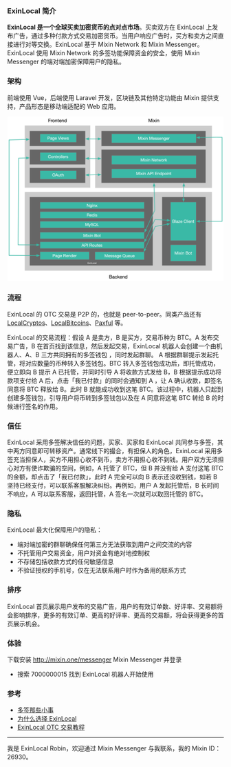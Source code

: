 
### ExinLocal 简介

**ExinLocal 是一个全球买卖加密货币的点对点市场**。买卖双方在 ExinLocal 上发布广告，通过多种付款方式交易加密货币。当用户响应广告时，买方和卖方之间直接进行对等交换。ExinLocal 基于 Mixin Network 和 Mixin Messenger。ExinLocal 使用 Mixin Network 的多签功能保障资金的安全，使用 Mixin Messenger 的端对端加密保障用户的隐私。

### 架构
前端使用 Vue，后端使用 Laravel 开发，区块链及其他特定功能由 Mixin 提供支持，产品形态是移动端适配的 Web 应用。

![](./exin-local-structure.png)

### 流程

ExinLocal 的 OTC 交易是 P2P 的，也就是 peer-to-peer。同类产品还有 [LocalCryptos](https://localcryptos.com)、[LocalBitcoins](https://localbitcoins.com)、[Paxful](https://paxful.com) 等。

ExinLocal 的交易流程：假设 A 是卖方，B 是买方，交易币种为 BTC。A 发布交易广告，B 在首页找到该信息，然后发起交易，ExinLocal 机器人会创建一个由机器人、A、B 三方共同拥有的多签钱包 ，同时发起群聊。 A 根据群聊提示发起托管，将对应数量的币种转入多签钱包。BTC 转入多签钱包成功后，即托管成功，便立即向 B 提示 A 已托管，并同时引导 A 将收款方式发给 B，B 根据提示成功将款项支付给 A 后，点击「我已付款」的同时会通知到 A ，让 A 确认收款，即签名同意将 BTC 释放给 B。此时 B 就能成功收到这笔 BTC。该过程中，机器人只起到创建多签钱包，引导用户将币转到多签钱包以及在 A 同意将这笔 BTC 转给 B 的时候进行签名的作用。

### 信任
ExinLocal 采用多签解决信任的问题，买家、买家和 ExinLocal 共同参与多签，其中两方同意即可转移资产。通常线下的撮合，有担保人的角色，ExinLocal 采用多签充当担保人，买方不用担心收不到币，卖方不用担心收不到钱。用户双方无须担心对方有使诈欺骗的空间，例如，A 托管了 BTC，但 B 并没有给 A 支付这笔 BTC 的金额，却点击了「我已付款」，此时 A 完全可以向 B 表示还没收到钱，如若 B 坚持已经支付，可以联系客服解决纠纷。再例如，用户 A 发起托管后，B 长时间不响应，A 可以联系客服，返回托管，A 签名一次就可以取回托管的 BTC。

### 隐私
ExinLocal 最大化保障用户的隐私：
- 端对端加密的群聊确保任何第三方无法获取到用户之间交流的内容
- 不托管用户交易资金，用户对资金有绝对地控制权
- 不存储包括收款方式的任何敏感信息
- 不验证授权的手机号，仅在无法联系用户时作为备用的联系方式

### 排序
ExinLocal 首页展示用户发布的交易广告，用户的有效订单数、好评率、交易额将会影响排序，更多的有效订单、更高的好评率、更高的交易额，将会获得更多的首页展示机会。

### 体验
下载安装 http://mixin.one/messenger Mixin Messenger 并登录
- 搜索 7000000015 找到 ExinLocal 机器人开始使用

### 参考
- [多签那些小事](https://w3c.group/c/1581363093875579)
- [为什么选择 ExinLocal](https://w3c.group/c/1587127323846677)
- [ExinLocal OTC 交易教程](https://w3c.group/c/1588079774302618)


***
我是 ExinLocal Robin，欢迎通过 Mixin Messenger 与我联系，我的 Mixin ID：26930。

